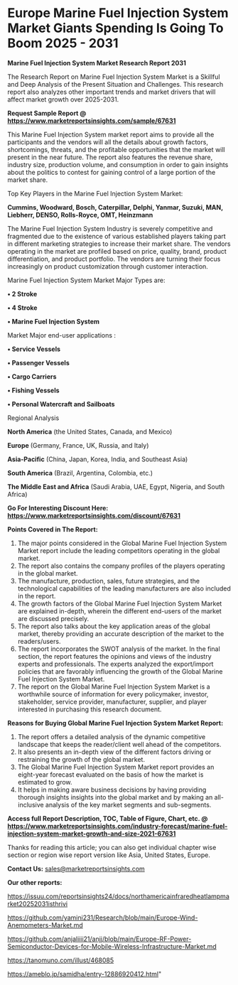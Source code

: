 # Europe Marine Fuel Injection System Market Giants Spending Is Going To Boom 2025 - 2031

<strong>Marine Fuel Injection System Market Research Report 2031</strong>

The Research Report on Marine Fuel Injection System Market is a Skillful and Deep Analysis of the Present Situation and Challenges. This research report also analyzes other important trends and market drivers that will affect market growth over 2025-2031.

<strong>Request Sample Report @ <a href=https://www.marketreportsinsights.com/sample/67631>https://www.marketreportsinsights.com/sample/67631</a></strong>

This Marine Fuel Injection System market report aims to provide all the participants and the vendors will all the details about growth factors, shortcomings, threats, and the profitable opportunities that the market will present in the near future. The report also features the revenue share, industry size, production volume, and consumption in order to gain insights about the politics to contest for gaining control of a large portion of the market share.

Top Key Players in the Marine Fuel Injection System Market:

<strong>Cummins, Woodward, Bosch, Caterpillar, Delphi, Yanmar, Suzuki, MAN, Liebherr, DENSO, Rolls-Royce, OMT, Heinzmann</strong>

The Marine Fuel Injection System Industry is severely competitive and fragmented due to the existence of various established players taking part in different marketing strategies to increase their market share. The vendors operating in the market are profiled based on price, quality, brand, product differentiation, and product portfolio. The vendors are turning their focus increasingly on product customization through customer interaction.

Marine Fuel Injection System Market Major Types are:

<strong>• 2 Stroke

• 4 Stroke

• Marine Fuel Injection System</strong>

Market Major end-user applications :

<strong>• Service Vessels

• Passenger Vessels

• Cargo Carriers

• Fishing Vessels

• Personal Watercraft and Sailboats</strong>

Regional Analysis

</u><strong><b>North America</b></strong> (the United States, Canada, and Mexico)

<strong><b>Europe </b></strong>(Germany, France, UK, Russia, and Italy)

<strong><b>Asia-Pacific</b></strong> (China, Japan, Korea, India, and Southeast Asia)

<strong><b>South America</b></strong> (Brazil, Argentina, Colombia, etc.)

<strong><b>The Middle East and Africa</b></strong> (Saudi Arabia, UAE, Egypt, Nigeria, and South Africa)

<strong>Go For Interesting Discount Here: <a href=https://www.marketreportsinsights.com/discount/67631>https://www.marketreportsinsights.com/discount/67631</a></strong>

<strong>Points Covered in The Report:</strong>
<ol>
  <li>The major points considered in the Global Marine Fuel Injection System Market report include the leading competitors operating in the global market.</li>
  <li>The report also contains the company profiles of the players operating in the global market.</li>
  <li>The manufacture, production, sales, future strategies, and the technological capabilities of the leading manufacturers are also included in the report.</li>
  <li>The growth factors of the Global Marine Fuel Injection System Market are explained in-depth, wherein the different end-users of the market are discussed precisely.</li>
  <li>The report also talks about the key application areas of the global market, thereby providing an accurate description of the market to the readers/users.</li>
  <li>The report incorporates the SWOT analysis of the market. In the final section, the report features the opinions and views of the industry experts and professionals. The experts analyzed the export/import policies that are favorably influencing the growth of the Global Marine Fuel Injection System Market.</li>
  <li>The report on the Global Marine Fuel Injection System Market is a worthwhile source of information for every policymaker, investor, stakeholder, service provider, manufacturer, supplier, and player interested in purchasing this research document.</li>
</ol>
<strong>Reasons for Buying Global Marine Fuel Injection System Market Report:</strong>

<ol>
  <li>The report offers a detailed analysis of the dynamic competitive landscape that keeps the reader/client well ahead of the competitors.</li>
  <li>It also presents an in-depth view of the different factors driving or restraining the growth of the global market.</li>
  <li>The Global Marine Fuel Injection System Market report provides an eight-year forecast evaluated on the basis of how the market is estimated to grow.</li>
  <li>It helps in making aware business decisions by having providing thorough insights insights into the global market and by making an all-inclusive analysis of the key market segments and sub-segments.</li>
</ol>
<strong>Access full Report Description, TOC, Table of Figure, Chart, etc. @ <a href=https://www.marketreportsinsights.com/industry-forecast/marine-fuel-injection-system-market-growth-and-size-2021-67631>https://www.marketreportsinsights.com/industry-forecast/marine-fuel-injection-system-market-growth-and-size-2021-67631</a></strong>


Thanks for reading this article; you can also get individual chapter wise section or region wise report version like Asia, United States, Europe.

<strong>Contact Us:</strong>
sales@marketreportsinsights.com

<strong>Our other reports:</strong>

<a href=https://issuu.com/reportsinsights24/docs/northamericainfraredheatlampmarket20252031isthrivi>https://issuu.com/reportsinsights24/docs/northamericainfraredheatlampmarket20252031isthrivi</a>

<a href=https://github.com/yamini231/Research/blob/main/Europe-Wind-Anemometers-Market.md>https://github.com/yamini231/Research/blob/main/Europe-Wind-Anemometers-Market.md</a>

<a href=https://github.com/anjaliiii21/anjj/blob/main/Europe-RF-Power-Semiconductor-Devices-for-Mobile-Wireless-Infrastructure-Market.md>https://github.com/anjaliiii21/anjj/blob/main/Europe-RF-Power-Semiconductor-Devices-for-Mobile-Wireless-Infrastructure-Market.md</a>

<a href=https://tanomuno.com/illust/468085>https://tanomuno.com/illust/468085</a>

<a href=https://ameblo.jp/samidha/entry-12886920412.html>https://ameblo.jp/samidha/entry-12886920412.html</a>"
